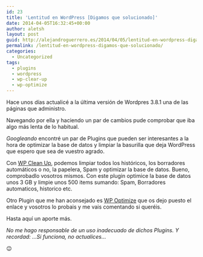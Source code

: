 ```yaml
---
id: 23
title: 'Lentitud en WordPress [Digamos que solucionado]'
date: 2014-04-05T16:32:45+00:00
author: aletsh
layout: post
guid: http://alejandroguerrero.es/2014/04/05/lentitud-en-wordpress-digamos-que-solucionado/
permalink: /lentitud-en-wordpress-digamos-que-solucionado/
categories:
  - Uncategorized
tags:
  - plugins
  - wordpress
  - wp-clear-up
  - wp-optimize
---
```

Hace unos días actualicé a la última versión de Wordpres 3.8.1 una de las páginas que administro.

Navegando por ella y haciendo un par de cambios pude comprobar que iba algo más lenta de lo habitual.

_Googleando_ encontré un par de Plugins que pueden ser interesantes a la hora de optimizar la base de datos y limpiar la basurilla que deja WordPress que espero que sea de vuestro agrado.

Con [WP Clean Up](http://wordpress.org/plugins/wp-clean-up/screenshots/ "WP Clean Up"), podemos limpiar todos los históricos, los borradores automáticos o no, la papelera, Spam y optimizar la base de datos. Bueno, comprobadlo vosotros mismos. Con este plugin optimice la base de datos unos 3 GB y limpie unos 500 items sumando: Spam, Borradores automaticos, historico etc.

Otro Plugin que me han aconsejado es [WP Optimize](https://wordpress.org/plugins/wp-optimize/ "WP Optimize") que os dejo puesto el enlace y vosotros lo probais y me vais comentando si queréis.

Hasta aquí un aporte más.

_No me hago responsable de un uso inadecuado de dichos Plugins. Y recordad: …Si funciona, no actualices…_

😉